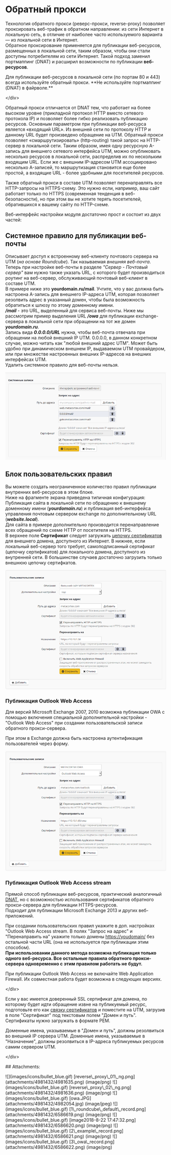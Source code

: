# Обратный прокси

Технология обратного прокси \(реверс-прокси, reverse-proxy\) позволяет проксировать веб-трафик в обратном направлении: из сети Интернет в локальную сеть, в отличие от наиболее часто используемого варианта — из локальной сети в Интернет.  
Обратное проксирование применяется для публикации веб-ресурсов, размещенных в локальной сети, таким образом, чтобы они стали доступны потребителям из сети Интернет. Такой подход заменил портмаппинг \(DNAT\) и расширил возможности по публикации **веб-ресурсов**.

 Для публикации веб-ресурсов в локальной сети \(по портам 80 и 443\) всегда используйте обратный прокси. \*\*Не используйте портмаппинг \(DNAT\) в файрволе.\*\*

&lt;/div&gt;

Обратный прокси отличается от DNAT тем, что работает на более высоком уровне \(прикладной протокол HTTP вместо сетевого протокола IP\) и позволяет более гибко реализовать публикацию ресурсов. Основным параметром при публикации веб-ресурса является «входящий URL». Из внешней сети по протоколу HTTP и данному URL будет произведено обращение на UTM. Обратный прокси позволяет «смаршрутизировать» \(http-routing\) такой запрос на HTTP-сервер в локальной сети. Таким образом, имея одну ресурсную A-запись для внешнего сетевого интерфейса UTM, можно опубликовать несколько ресурсов в локальной сети, распределив их по нескольким входящим URL. Если же с внешним IP-адресом UTM ассоциировано несколько A-записей, то маршрутизация становится еще более простой, а входящие URL - более удобными для посетителей ресурсов.

Также обратный прокси в составе UTM позволяет перенаправлять все HTTP-запросы на HTTPS-схему. Это нужно если, например, ваш сайт работает только по HTTPS \(современная тенденция в веб-безопасности\), но при этом вы не хотите терять посетителей, обратившихся к вашему сайту по HTTP-схеме.

Веб-интерфейс настройки модуля достаточно прост и состоит из двух частей:

## Системное правило для публикации веб-почты

Описывает доступ к встроенному веб-клиенту почтового сервера на UTM \(_на основе Roundcube_\). Так называемая _внешняя веб-почта_. Теперь при настройке веб-почты в разделе _"Сервер - Почтовый сервер"_ вам нужно также указать URL, с которого будет производиться роутинг на веб-сервер, обслуживающий почтовый веб-клиент в составе UTM.  
В примере ниже это **yourdomain.ru/mail**. Учтите, что у вас должна быть настроена A-запись для внешнего IP-адреса UTM, которая позволяет резолвить адрес в указанный домен, чтобы была возможность обратиться к шлюзу по этому доменному имени.  
_**/mail**_ - это URL, выделенный для сервиса веб-почты. Ниже мы рассмотрим пример выделения URL _**/owa**_ для публикации exchange-сервера в локальной сети при обращении на тот же домен _**yourdomain.ru**_.  
Запись вида _**0.0.0.0/URL**_ нужна, чтобы веб-почта отвечала при обращении на любой внешний IP UTM. 0.0.0.0, в данном конкретном случае, можно читать как "любой внешний адрес UTM". Может быть удобно при динамическом внешнем IP, выдаваемом UTM провайдером, или при множестве настроенных внешних IP-адресов на внешних интерфейсах UTM.  
Удалить системное правило для веб-почты нельзя.

![](../../.gitbook/assets/6586619.png)

## Блок пользовательских правил

Вы можете создать неограниченное количество правил публикации внутренних веб-ресурсов в этом блоке.  
Ниже на фрагменте экрана приведена типичная конфигурация: Публикация сайта в локальной сети по обращению к внешнему доменному имени \(_**yourdomain.ru**_\) и публикация веб-интерфейса управления почтовым сервером exchange по дополнительному URL \(_**website.local**_\).  
Для сайта в примере дополнительно производится перенаправление всех обращений по схеме HTTP от посетителя на HTTPS.  
В верхнее поле **Сертификат** следует загружать [цепочку сертификатов](https://github.com/ideco-team/docsUTM/tree/54be5c28981601375569bdca6ef75ead87808b16/Установка_доверенного_SSL_сертификата_на_сервер/README.md) для внешнего домена, доступного из Интернет. В нижнее, если локальный веб-сервер того требует, самоподписанный сертификат \(цепочку сертификатов\) для локального домена, доступного из внутренней сети. В большинстве случаев достаточно загрузить только внешнюю цепочку сертифкатов.

![](../../.gitbook/assets/6586621.png)

### Публикация Outlook Web Access

Для версий Microsoft Exchange 2007, 2010 возможна публикации OWA с помощью включения специальной дополнительной настройки - "Outlook Web Access" при создании пользовательской записи обратного прокси-сервера.

При этом в Exchange должна быть настроена аутентификация пользователей через форму.

![](../../.gitbook/assets/6586622.png)

### Публикация Outlook Web Access stream

Прямой способ публикации веб-ресурсов, практический аналогичный [DNAT](https://github.com/ideco-team/docsUTM/tree/54be5c28981601375569bdca6ef75ead87808b16/Портмаппинг_проброс_портов_DNAT_/README.md), но с возможностью использования сертификатов обратного прокси-сервера для публикации HTTPS-ресурсов.  
Подходит для публикации Microsoft Exchange 2013 и других веб-приложений.

При создании пользовательских правил укажите в доп. настройках "Outlook Web Access stream. В полях "Запрос на адрес" и "Перенаправить на" укажите только домены [https://youdomain/](https://youdomain/) без остальной части URL \(она не используется при публикации этим способом\).  
**При использовании данного метода возможна публикация только одного веб-ресурса. Все остальные правила обратного прокси-сервера одновременно с этим правилом работать не будут.**

 При публикации Outlook Web Access не включайте Web Application Firewall. Их совместная работа будет возможна в следующих версиях.

&lt;/div&gt;

Если у вас имеется доверенный SSL сертификат для домена, по которому будет идти обращение извне на публикуемый ресурс, подготовьте его как [связку сертификатов](https://github.com/ideco-team/docsUTM/tree/54be5c28981601375569bdca6ef75ead87808b16/Установка_доверенного_SSL_сертификата_на_сервер/README.md) и поместите на UTM, загрузив в поле "Сертификат" под текстовым полем "Домен и путь". Сертификаты нужно загружать в формате PEM.

 Доменные имена, указываемые в "Домен и путь", должны резолвиться во внешний IP сервера UTM. Доменные имена, указываемые в "Назначение", должны резолвиться в IP-адреса публикуемых ресурсов самим сервером UTM.

&lt;/div&gt;

 \#\# Attachments:

 !\[\]\(images/icons/bullet\_blue.gif\) \[reverse\\_proxy\\_01\\_ng.png\]\(attachments/4981432/4981635.png\) \(image/png\) !\[\]\(images/icons/bullet\_blue.gif\) \[reverse\\_proxy\\_02\\_ng.png\]\(attachments/4981432/4981636.png\) \(image/png\) !\[\]\(images/icons/bullet\_blue.gif\) \[owa.JPG\]\(attachments/4981432/4982054.jpg\) \(image/jpeg\) !\[\]\(images/icons/bullet\_blue.gif\) \[1\\_roundcube\\_default\\_record.png\]\(attachments/4981432/6586619.png\) \(image/png\) !\[\]\(images/icons/bullet\_blue.gif\) \[image2018-8-22 17:47:32.png\]\(attachments/4981432/6586620.png\) \(image/png\) !\[\]\(images/icons/bullet\_blue.gif\) \[2\\_example\\_record.png\]\(attachments/4981432/6586621.png\) \(image/png\) !\[\]\(images/icons/bullet\_blue.gif\) \[3\\_owa\\_record.png\]\(attachments/4981432/6586622.png\) \(image/png\)

